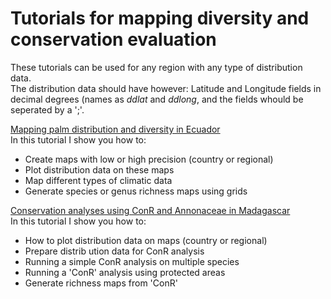 # Tutorials for mapping diversity and conservation evaluation

These tutorials can be used for any region with any type of distribution data.  
The distribution data should have however: Latitude and Longitude fields in decimal degrees (names as *ddlat* and *ddlong*, and the fields whould be seperated by a ';'.  

[Mapping palm distribution and diversity in Ecuador](https://couvreurlab.github.io/R_tutorials/Maps_palms.html)  
In this tutorial I show you how to:
- Create maps with low or high precision (country or regional)
- Plot distribution data on these maps
- Map different types of climatic data
- Generate species or genus richness maps using grids


[Conservation analyses using ConR and Annonaceae in Madagascar](https://couvreurlab.github.io/R_tutorials/Maps_palms.html)  
In this tutorial I show you how to:
- How to plot distribution data on maps (country or regional)
- Prepare distrib ution data for ConR analysis
- Running a simple ConR analysis on multiple species
- Running a 'ConR' analysis using protected areas
- Generate richness maps from 'ConR'

